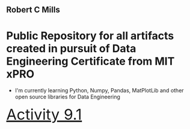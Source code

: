 ## Robert C Mills 

# Public Repository for all artifacts created in pursuit of Data Engineering Certificate from MIT xPRO

- I'm currently learning Python, Numpy, Pandas, MatPlotLib and other open source libraries for Data Engineering

<a href="https://rcmills.github.io/PCDE-Activity-9.1/" style="font-size:40px">Activity 9.1</a>


